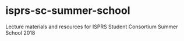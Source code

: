 # isprs-sc-summer-school
Lecture materials and resources for ISPRS Student Consortium Summer School 2018
